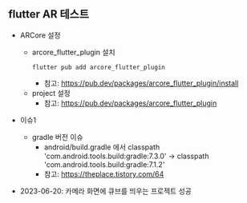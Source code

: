 ## flutter AR 테스트
+ ARCore 설정
  + arcore_flutter_plugin 설치
    ```
    flutter pub add arcore_flutter_plugin
    ```
    + 참고: https://pub.dev/packages/arcore_flutter_plugin/install
  + project 설정
    + 참고: https://pub.dev/packages/arcore_flutter_plugin
+ 이슈1
  + gradle 버전 이슈
    + android/build.gradle 에서 classpath 'com.android.tools.build:gradle:7.3.0' → classpath 'com.android.tools.build:gradle:7.1.2'
    + 참고: https://theplace.tistory.com/64 

+ 2023-06-20: 카메라 화면에 큐브를 띄우는 프로젝트 성공
